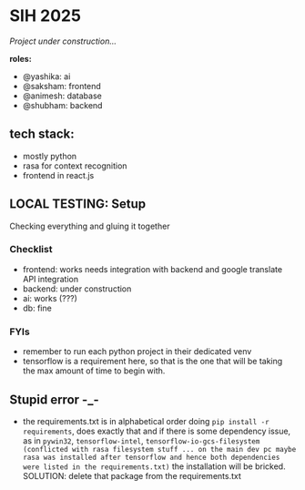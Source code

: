 # SIH 2025

_Project under construction..._

**roles:**

- @yashika: ai
- @saksham: frontend
- @animesh: database
- @shubham: backend

## tech stack:

- mostly python
- rasa for context recognition
- frontend in react.js

## LOCAL TESTING: Setup

Checking everything and gluing it together

### Checklist

- frontend: works needs integration with backend and google translate API integration
- backend: under construction
- ai: works (???)
- db: fine

### FYIs

- remember to run each python project in their dedicated venv
- tensorflow is a requirement here, so that is the one that will be taking the max amount of time to begin with.

## Stupid error -\_-

- the requirements.txt is in alphabetical order doing `pip install -r requirements`, does exactly that and if there is some dependency issue, as in `pywin32`, `tensorflow-intel`, `tensorflow-io-gcs-filesystem (conflicted with rasa filesystem stuff ... on the main dev pc maybe rasa was installed after tensorflow and hence both dependencies were listed in the requirements.txt)` the installation will be bricked.
  SOLUTION: delete that package from the requirements.txt
